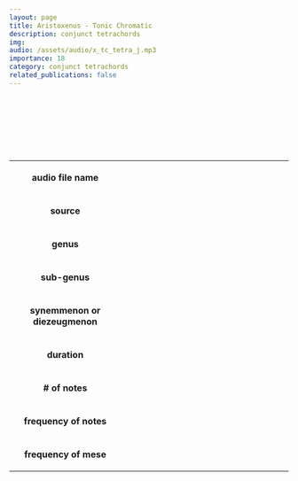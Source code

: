 ```yaml
---
layout: page
title: Aristoxenus - Tonic Chromatic
description: conjunct tetrachords
img: 
audio: /assets/audio/x_tc_tetra_j.mp3
importance: 18
category: conjunct tetrachords
related_publications: false
--- 
```



<style>

table {
    width: 100%;
    padding-top: 10px;
    padding-bottom: 100px;
}
table, th, td {
  border: 5px solid var(--global-footer-text-color);
  background-color: var(--global-bg-color);
  border-collapse: collapse;
  scroll-margin-top: 500px;
}
th, td {
    padding: 20px;
    scroll-margin-top: 85px;

    &:hover {
    color: var(--global-theme-color);
    background-color: var(--globalfooter-link-color);
  }
}

audio {
    background-color: var(--global-divider-color);
    border-radius: 5px;
    padding: 10px;
    width: auto;
    display: block;
    margin-left: auto;
    margin-right: auto;
}

</style>

<audio controls>
    <source src="../../assets/audio/b_c_scale_full_d.mp3" type="audio/mp3">
    Your browser does not support the audio tag.
</audio>
<br>

<table>
    <colgroup>
        <col span="1" style="width: 40%;">
        <col span="1" style="width: 60%;">
    </colgroup>
    <tr>
        <th>audio file name</th>
        <td></td>
    </tr>
    <tr>
        <th>source</th>
        <td></td>
    </tr>
    <tr>
        <th>genus</th>
        <td></td>
    </tr>
    <tr>
        <th>sub-genus</th>
        <td></td>
    </tr>
    <tr>
        <th>synemmenon or diezeugmenon</th>
        <td></td>
    </tr>
    <tr>
        <th>duration</th>
        <td></td>
    </tr>
    <tr>
        <th># of notes</th>
        <td></td>
    </tr>
    <tr>
        <th>frequency of notes</th>
        <td></td>
    </tr>
    <tr>
        <th>frequency of mese</th>
        <td></td>
    </tr>
</table>
